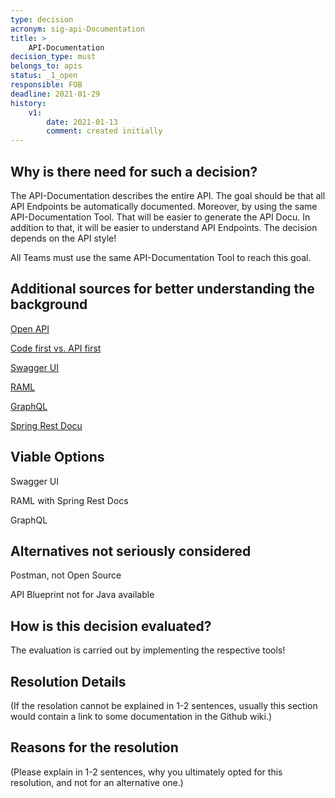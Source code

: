 ```yaml
---
type: decision
acronym: sig-api-Documentation 
title: >
    API-Documentation
decision_type: must
belongs_to: apis
status: _1_open
responsible: FOB
deadline: 2021-01-29
history:
    v1:
        date: 2021-01-13
        comment: created initially
---
```


## Why is there need for such a decision?
The API-Documentation describes the entire
API. The goal should be that all API Endpoints be automatically documented. Moreover, by using the same API-Documentation Tool. That will be easier to generate the API Docu.
In addition to that, it will be easier to understand API Endpoints. The decision depends on the API style!

All Teams must use the same API-Documentation Tool to reach this goal.

## Additional sources for better understanding the background

[Open API](https://entwickler.de/online/development/einstieg-in-openapi-v3-579830417.html)

[Code first vs. API first](https://apisyouwonthate.com/blog/api-design-first-vs-code-first)

[Swagger UI](https://swagger.io/tools/swagger-ui/)

[RAML](https://raml.org/)

[GraphQL](https://nordicapis.com/graphql-documentation-generators-explorers-and-tools/)

[Spring Rest Docu](https://spring.io/projects/spring-restdocs)

## Viable Options
Swagger UI

RAML with Spring Rest Docs

GraphQL

## Alternatives not seriously considered

Postman, not Open Source

API Blueprint not for Java available 

## How is this decision evaluated?

The evaluation is carried out by implementing the respective tools!
 
## Resolution Details

(If the resolation cannot be explained in 1-2 sentences, usually this section would contain a link to some
documentation in the Github wiki.)


## Reasons for the resolution

(Please explain in 1-2 sentences, why you ultimately opted for this resolution, and not for an alternative one.)

